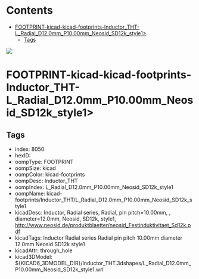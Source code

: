 



Contents
========

* [FOOTPRINT-kicad-kicad-footprints-Inductor_THT-L_Radial_D12.0mm_P10.00mm_Neosid_SD12k_style1>](#footprint-kicad-kicad-footprints-inductor_tht-l_radial_d120mm_p1000mm_neosid_sd12k_style1)
	* [Tags](#tags)
  
![][im]
# FOOTPRINT-kicad-kicad-footprints-Inductor_THT-L_Radial_D12.0mm_P10.00mm_Neosid_SD12k_style1>

## Tags

- index: 8050
- hexID: 
- oompType: FOOTPRINT
- oompSize: kicad
- oompColor: kicad-footprints
- oompDesc: Inductor_THT
- oompIndex: L_Radial_D12.0mm_P10.00mm_Neosid_SD12k_style1
- oompName: kicad-footprints/Inductor_THT/L_Radial_D12.0mm_P10.00mm_Neosid_SD12k_style1
- kicadDesc: Inductor, Radial series, Radial, pin pitch=10.00mm, , diameter=12.0mm, Neosid, SD12k, style1, http://www.neosid.de/produktblaetter/neosid_Festinduktivitaet_Sd12k.pdf
- kicadTags: Inductor Radial series Radial pin pitch 10.00mm  diameter 12.0mm Neosid SD12k style1
- kicadAttr: through_hole
- kicad3DModel: ${KICAD6_3DMODEL_DIR}/Inductor_THT.3dshapes/L_Radial_D12.0mm_P10.00mm_Neosid_SD12k_style1.wrl



[im]: image.png
